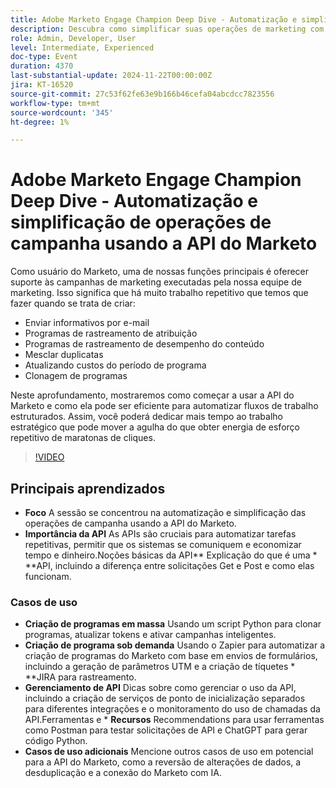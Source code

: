 ```yaml
---
title: Adobe Marketo Engage Champion Deep Dive - Automatização e simplificação de operações de campanha usando a API do Marketo
description: Descubra como simplificar suas operações de marketing com a API do Marketo neste aprofundamento, onde demonstraremos como automatizar tarefas repetitivas, como criar informativos por email, rastrear programas, mesclar duplicatas, atualizar custos do programa e clonar programas, permitindo que você se concentre em iniciativas estratégicas.
role: Admin, Developer, User
level: Intermediate, Experienced
doc-type: Event
duration: 4370
last-substantial-update: 2024-11-22T00:00:00Z
jira: KT-16520
source-git-commit: 27c53f62fe63e9b166b46cefa04abcdcc7823556
workflow-type: tm+mt
source-wordcount: '345'
ht-degree: 1%

---
```



# Adobe Marketo Engage Champion Deep Dive - Automatização e simplificação de operações de campanha usando a API do Marketo

Como usuário do Marketo, uma de nossas funções principais é oferecer suporte às campanhas de marketing executadas pela nossa equipe de marketing. Isso significa que há muito trabalho repetitivo que temos que fazer quando se trata de criar:

* Enviar informativos por e-mail
* Programas de rastreamento de atribuição
* Programas de rastreamento de desempenho do conteúdo
* Mesclar duplicatas
* Atualizando custos do período de programa
* Clonagem de programas

Neste aprofundamento, mostraremos como começar a usar a API do Marketo e como ela pode ser eficiente para automatizar fluxos de trabalho estruturados. Assim, você poderá dedicar mais tempo ao trabalho estratégico que pode mover a agulha do que obter energia de esforço repetitivo de maratonas de cliques.

>[!VIDEO](https://video.tv.adobe.com/v/3440396/?learn=on&enablevpops)

## Principais aprendizados

* **Foco** A sessão se concentrou na automatização e simplificação das operações de campanha usando a API do Marketo.
* **Importância da API** As APIs são cruciais para automatizar tarefas repetitivas, permitir que os sistemas se comuniquem e economizar tempo e dinheiro.Noções básicas da API** Explicação do que é uma * **API, incluindo a diferença entre solicitações Get e Post e como elas funcionam.

### Casos de uso

* **Criação de programas em massa** Usando um script Python para clonar programas, atualizar tokens e ativar campanhas inteligentes. &#x200B;
* **Criação de programa sob demanda** Usando o Zapier para automatizar a criação de programas do Marketo com base em envios de formulários, incluindo a geração de parâmetros UTM e a criação de tíquetes * **JIRA para rastreamento.
* **Gerenciamento de API** Dicas sobre como gerenciar o uso da API, incluindo a criação de serviços de ponto de inicialização separados para diferentes integrações e o monitoramento do uso de chamadas da API.Ferramentas e * **Recursos** Recommendations para usar ferramentas como Postman para testar solicitações de API e ChatGPT para gerar código Python.
* **Casos de uso adicionais** Mencione outros casos de uso em potencial para a API do Marketo, como a reversão de alterações de dados, a desduplicação e a conexão do Marketo com IA.